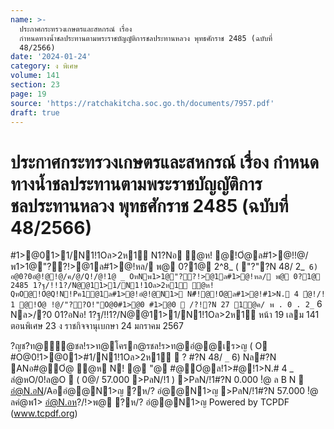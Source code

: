 ```yaml
---
name: >-
  ประกาศกระทรวงเกษตรและสหกรณ์ เรื่อง
  กำหนดทางน้ำชลประทานตามพระราชบัญญัติการชลประทานหลวง พุทธศักราช 2485 (ฉบับที่
  48/2566)
date: '2024-01-24'
category: ง พิเศษ
volume: 141
section: 23
page: 19
source: 'https://ratchakitcha.soc.go.th/documents/7957.pdf'
draft: true
---
```


# ประกาศกระทรวงเกษตรและสหกรณ์ เรื่อง กำหนดทางน้ำชลประทานตามพระราชบัญญัติการชลประทานหลวง พุทธศักราช 2485 (ฉบับที่ 48/2566)

#1>@01>1/N1!1Oล>2ห1์ N1?Nอ ํ@ห! @!Oํ@ล#1>@!!@/พ1>1@"??!>@1ล#1>@!หล/ พ@ 0?1@ 2^8_ ( "?"?N 48/ 2_` 6) อ@0?0อํ@!@!@/ค/@/Q!/@!1@ _ OหNพ1>1@"??!>@1ล#1>@!หล/ พ@ 0?1@ 2485 1?ฐ/!!1?/N@@11>1/N1!1Oล>2ห1์ ํ@ห! QหO@!Oํ@Q!N!Pค1@1ล#1>@!อํ@!@N1> N#็!@!Oํ@ล#1>@!#1>N. 4 ํ@!/! 1 @!Oํ@ !@/"??O!"O@0#1>@0 #1>@0  /?!?N 27 1@ค/ พ . 0 . 2_` 6 Nล>/?0 01?อNอ! 1?ฐ/!!1?/N@@11>1/N1!1Oล>2ห1์ หน้า 19 เลม 141 ตอนพิเศษ 23 ง ราชกิจจานุเบกษา 24 มกราคม 2567

?ญช?ท@้ํ@ชล!ร>ท@โครก@รชล!ร>ท@อํ@@เร>ญ ( O #O@0!1>@01>#1/N1!1Oล>2ห1์  ? #?N 48/ `_` 6) Nล#?N ANอ#@Oํ@ ํ@ห N! @ "@ #@Oํ@ล!1>#@!1>N.# 4 _ ลํ@หO/0!ล@O  ( 0@/ 57.000 >PลN/!1 ) >PลN/!1#?N 0.000 !ํ@ ล B N  อํ@N.อN/Aออํ@@N1>ญ ?ห/? อํ@@N1>ญ >PลN/!1#?N 57.000 !ํ@ ลคํ@พ1> อํ@N.อห?/!>พ@ ?ห/? อํ@@N1>ญ Powered by TCPDF (www.tcpdf.org)
